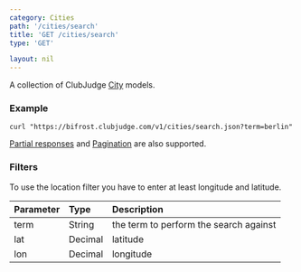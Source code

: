 ```yaml
---
category: Cities
path: '/cities/search'
title: 'GET /cities/search'
type: 'GET'

layout: nil
---
```


A collection of ClubJudge [City](#/city-model) models.

### Example

```
curl "https://bifrost.clubjudge.com/v1/cities/search.json?term=berlin"
```

[Partial responses](#/partial-responses)
and [Pagination](#/pagination) are also supported.

### Filters

To use the location filter you have to enter at least longitude and latitude.

| Parameter   |   Type  |                 Description                  |
| :---------  | :------ | :------------------------------------------- |
| term        | String  | the term to perform the search against       |
| lat         | Decimal | latitude                                     |
| lon         | Decimal | longitude                                    |

